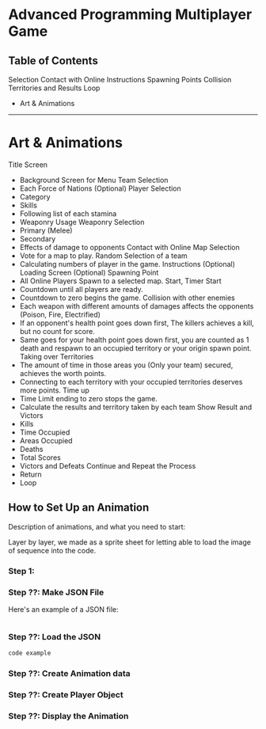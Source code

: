 # Advanced Programming Multiplayer Game

## Table of Contents

 Selection
 Contact with Online
 Instructions
 Spawning Points
 Collision
 Territories and Results
 Loop

* Art & Animations

---

# Art & Animations

Title Screen
* Background Screen for Menu
Team Selection
* Each Force of Nations (Optional)
Player Selection
* Category
* Skills
* Following list of each stamina
* Weaponry Usage
Weaponry Selection
* Primary (Melee)
* Secondary
* Effects of damage to opponents
Contact with Online
Map Selection
* Vote for a map to play.
Random Selection of a team
* Calculating numbers of player in the game.
Instructions (Optional)
Loading Screen (Optional)
Spawning Point
* All Online Players Spawn to a selected map.
Start, Timer Start
* Countdown until all players are ready.
* Countdown to zero begins the game.
Collision with other enemies
* Each weapon with different amounts of damages affects the opponents (Poison, Fire, Electrified)
* If an opponent's health point goes down first, The killers achieves a kill, but no count for score.
* Same goes for your health point goes down first, you are counted as 1 death and respawn to an occupied territory or your origin spawn point.
Taking over Territories
* The amount of time in those areas you (Only your team) secured, achieves the worth points.
* Connecting to each territory with your occupied territories deserves more points.
Time up
* Time Limit ending to zero stops the game.
* Calculate the results and territory taken by each team
Show Result and Victors
* Kills
* Time Occupied
* Areas Occupied
* Deaths
* Total Scores
* Victors and Defeats
Continue and Repeat the Process
* Return
* Loop

## How to Set Up an Animation

Description of animations, and what you need to start:

Layer by layer, we made as a sprite sheet for letting able to load the image of sequence into the code.

### Step 1:

### Step ??: Make JSON File

Here's an example of a JSON file:

```javascript

```

### Step ??: Load the JSON

```javascript
code example
```

### Step ??: Create Animation data

### Step ??: Create Player Object

### Step ??: Display the Animation
